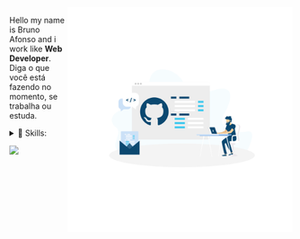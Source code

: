 <img src="https://raw.githubusercontent.com/brunohafonso95/brunohafonso95/master/github-github-com.svg" min-width="400px" max-width="400px" width="400px" align="right" alt="Developer Illustration">

<p align="left"> 
  Hello my name is Bruno Afonso and i work like <strong>Web Developer</strong>.<br>
  Diga o que você está fazendo no momento, se trabalha ou estuda.
</p>

<p align="left">
  <details>
    <summary>🦄 Skills:</summary> 
    <br><strong>Javascript/Typescript</strong>
    <br><strong>Html/Css</strong>
    <br><strong>C#</strong>
    <br><strong>Python</strong>
    <br><strong>Docker</strong>
    <br><strong>Sql/NoSql</strong>
  </details>
</p>

<p align="left">
  <a href="#" alt="Linkedin">
  <img src="https://img.shields.io/badge/-Linkedin-0e76a8?style=flat-square&logo=Linkedin&logoColor=white&link=https://www.linkedin.com/in/brunohafonso/" /></a>
</p>
